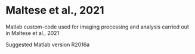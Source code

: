 # Maltese et al., 2021
Matlab custom-code used for imaging processing and analysis carried out in Maltese et al., 2021

Suggested Matlab version R2016a
